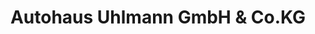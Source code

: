 ---
title: "Autohaus Uhlmann GmbH & Co.KG"
url: /zschopau/autohaus-uhlmann-gmbh-und-co-kg/
shop: Autohaus
---